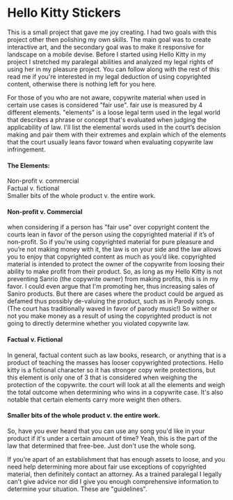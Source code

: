  
<h1> Hello Kitty Stickers </h1>

This is a small project that gave me joy creating. I had two goals with this project other then polishing my own skills. 
The main goal was to create interactive art, and the secondary goal was to make it responsive for landscape on a mobile devise. 
Before I started using Hello Kitty in my project I stretched my paralegal abilities and analyzed my legal rights of using her in my pleasure project. You can follow along with the rest of this read me if you're interested in my legal deduction of using copyrighted content, otherwise there is nothing left for you here. <p>
For those of you who are not aware, copywrite material when used in certain use cases is considered "fair use". fair use is measured 
by 4 different elements. "elements" is a loose legal term used in the legal world that describes a phrase or concept 
that's evaluated when judging the applicability of law. 
I'll list the elemental words used in the court’s decision making and pair them with their extremes and explain which of the elements that the court usually 
leans favor toward when evaluating copywrite law infringement.
<p>

<h4>The Elements: <br> </h4>
Non-profit v. commercial <br>
Factual v. fictional <br>
Smaller bits of the whole product v. the entire work. 

<p>

<h4>Non-profit v. Commercial <br> </h4>
when considering if a person has "fair use" over copyright content the courts lean in favor of the person using the copyrighted material if it’s of non-profit. So if you’re using copyrighted material for pure pleasure and you’re not making money with it, the law is on your side and the law allows you to enjoy that copyrighted content as much as you’d like. copyrighted material is intended to protect the owner of the copywrite from loosing their ability to make profit from their product. So, as long as my Hello Kitty is not preventing Sanrio (the copywrite owner) from making profits, this is in my favor. I could even argue that I'm promoting her, thus increasing sales 
of Saniro products. But there are cases where the product could be argued as defamed thus possibly de-valuing the product, such as in Parody songs. (The court has traditionally waved in favor of parody music!) So wither or not you make money as a result of using the copyrighted product is not going to directly determine whether you violated 
copywrite law.  

<h4>Factual v. Fictional<br> </h4>
In general, factual content such as law books, research, or anything that is a product of teaching the masses has looser copywrighted protections.
Hello kitty is a fictional character so it has stronger copy write protections, but this element is only one of 3 that is considered when weighing the protection of the copywrite. 
the court will look at all the elements and weigh the total outcome when determining who wins in a copywrite case. It's also notable that certain elements carry more weight then others.  

<h4>Smaller bits of the whole product v. the entire work. <br> </h4>
So, have you ever heard that you can use any song you'd like in your product if it's under a certain amount of time? Yeah, this is the part of the law that determined that free-bee. 
Just don't use the whole song. 

If you’re apart of an establishment that has enough assets to loose, and you need help determining more about fair use exceptions of copyrighted material, then definitely contact an attorney.  As a trained paralegal I legally can't give advice nor did I give you enough comprehensive information to determine your situation. These are "guidelines".

